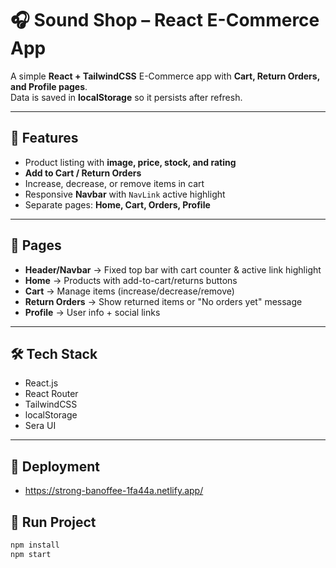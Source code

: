 # 🎧 Sound Shop – React E-Commerce App

A simple **React + TailwindCSS** E-Commerce app with **Cart, Return Orders, and Profile pages**.  
Data is saved in **localStorage** so it persists after refresh.

---

## 🚀 Features
- Product listing with **image, price, stock, and rating**  
- **Add to Cart / Return Orders**  
- Increase, decrease, or remove items in cart  
- Responsive **Navbar** with `NavLink` active highlight  
- Separate pages: **Home, Cart, Orders, Profile**  

---

## 📂 Pages
- **Header/Navbar** → Fixed top bar with cart counter & active link highlight  
- **Home** → Products with add-to-cart/returns buttons  
- **Cart** → Manage items (increase/decrease/remove)  
- **Return Orders** → Show returned items or "No orders yet" message  
- **Profile** → User info + social links  

---

## 🛠️ Tech Stack
- React.js  
- React Router  
- TailwindCSS  
- localStorage  
- Sera UI  

---
## 🚀 Deployment
- https://strong-banoffee-1fa44a.netlify.app/

## 🚀 Run Project
```bash
npm install
npm start

